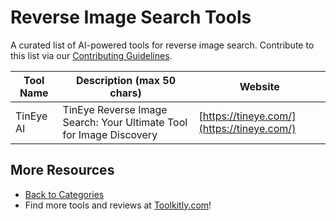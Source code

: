 # Reverse Image Search Tools

A curated list of AI-powered tools for reverse image search. Contribute to this list via our [Contributing Guidelines](../CONTRIBUTING.md).

| Tool Name | Description (max 50 chars) | Website |
|-----------|----------------------------|---------|
| TinEye AI | TinEye Reverse Image Search: Your Ultimate Tool for Image Discovery | [https://tineye.com/](https://tineye.com/) |

## More Resources
- [Back to Categories](../README.md)
- Find more tools and reviews at [Toolkitly.com](https://toolkitly.com)!

